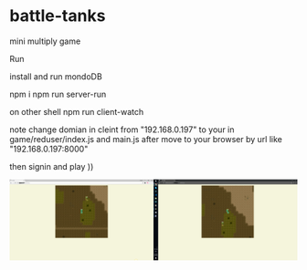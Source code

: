 # battle-tanks

mini multiply game

Run

install and run mondoDB

npm i
npm run server-run

on other shell
npm run client-watch

note change domian in cleint from "192.168.0.197" to your in game/reduser/index.js and main.js
after move to your browser by url like "192.168.0.197:8000"

then signin and play ))

![alt tag](previews/previews.png)
